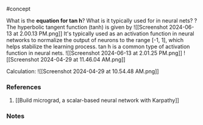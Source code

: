 #concept

What is the **equation for tan h**? What is it typically used for in neural nets?
?
The hyperbolic tangent function (tanh) is given by
![[Screenshot 2024-06-13 at 2.00.13 PM.png]]
It's typically used as an activation function in neural networks to normalize the output of neurons to the range [-1, 1], which helps stabilize the learning process.
tan h is a common type of activation function in neural nets.
![[Screenshot 2024-06-13 at 2.01.25 PM.png]]
![[Screenshot 2024-04-29 at 11.46.04 AM.png]]
<!--LEARN:QVnN3yuW-->

Calculation: ![[Screenshot 2024-04-29 at 10.54.48 AM.png]]

### References
1. [[Build micrograd, a scalar-based neural network with Karpathy]]

### Notes




